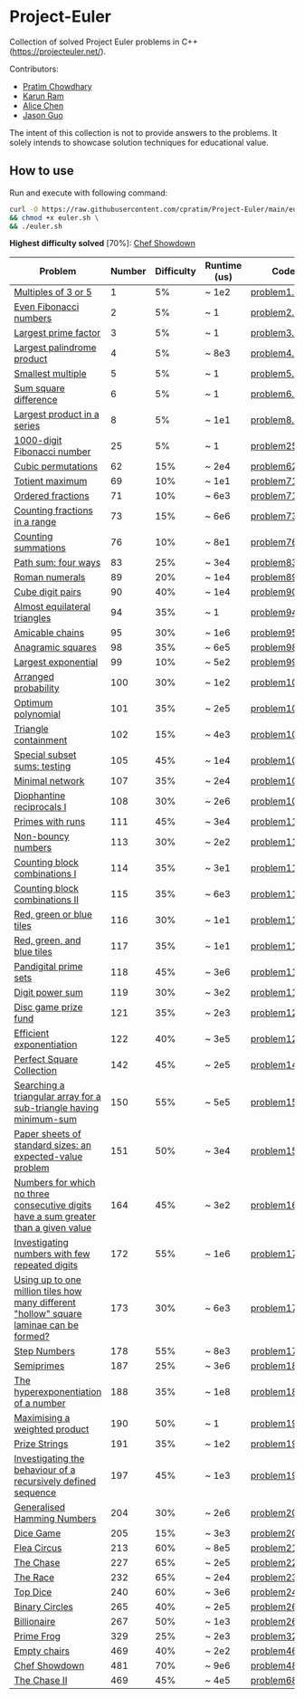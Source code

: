 # Project-Euler

Collection of solved Project Euler problems in C++ (https://projecteuler.net/).

Contributors:

- [Pratim Chowdhary](https://github.com/cpratim)
- [Karun Ram](https://github.com/KamiV2)
- [Alice Chen](https://github.com/azycn)
- [Jason Guo](https://github.com/echefcy)

The intent of this collection is not to provide answers to the problems. It solely intends to showcase solution techniques for educational value.

## How to use

Run and execute with following command:

```bash
curl -O https://raw.githubusercontent.com/cpratim/Project-Euler/main/euler.sh \
&& chmod +x euler.sh \
&& ./euler.sh
```

**Highest difficulty solved** \[70%\]: [Chef Showdown](https://projecteuler.net/problem=481)

| Problem                                                                                                    | Number | Difficulty | Runtime (us) | Code                                                                                     |
|------------------------------------------------------------------------------------------------------------|--------|------------|--------------|------------------------------------------------------------------------------------------|
| [Multiples of 3 or 5](https://projecteuler.net/problem=1)                                                  | 1      | 5%         | ~ 1e2        | [problem1.h](https://github.com/cpratim/Project-Euler/blob/main/problems/problem1.h)     |
| [Even Fibonacci numbers](https://projecteuler.net/problem=2)                                               | 2      | 5%         | ~ 1          | [problem2.h](https://github.com/cpratim/Project-Euler/blob/main/problems/problem2.h)     |
| [Largest prime factor](https://projecteuler.net/problem=3)                                                 | 3      | 5%         | ~ 1          | [problem3.h](https://github.com/cpratim/Project-Euler/blob/main/problems/problem3.h)     |
| [Largest palindrome product](https://projecteuler.net/problem=4)                                           | 4      | 5%         | ~ 8e3       | [problem4.h](https://github.com/cpratim/Project-Euler/blob/main/problems/problem4.h)     |
| [Smallest multiple](https://projecteuler.net/problem=5)                                                    | 5      | 5%         | ~ 1          | [problem5.h](https://github.com/cpratim/Project-Euler/blob/main/problems/problem5.h)     |
| [Sum square difference](https://projecteuler.net/problem=6)                                                | 6      | 5%         | ~ 1          | [problem6.h](https://github.com/cpratim/Project-Euler/blob/main/problems/problem6.h)     |
| [Largest product in a series](https://projecteuler.net/problem=8)                                          | 8      | 5%         | ~ 1e1         | [problem8.h](https://github.com/cpratim/Project-Euler/blob/main/problems/problem8.h)     |
| [1000-digit Fibonacci number](https://projecteuler.net/problem=25)                                         | 25     | 5%         | ~ 1          | [problem25.h](https://github.com/cpratim/Project-Euler/blob/main/problems/problem25.h)   |
| [Cubic permutations](https://projecteuler.net/problem=62)                                                  | 62     | 15%        | ~ 2e4      | [problem62.h](https://github.com/cpratim/Project-Euler/blob/main/problems/problem62.h)   |
| [Totient maximum](https://projecteuler.net/problem=69)                                                     | 69     | 10%        | ~ 1e1         | [problem71.h](https://github.com/cpratim/Project-Euler/blob/main/problems/problem69.h)   |
| [Ordered fractions](https://projecteuler.net/problem=71)                                                   | 71     | 10%        | ~ 6e3       | [problem71.h](https://github.com/cpratim/Project-Euler/blob/main/problems/problem71.h)   |
| [Counting fractions in a range](https://projecteuler.net/problem=73)                                       | 73     | 15%        | ~ 6e6       | [problem73.h](https://github.com/cpratim/Project-Euler/blob/main/problems/problem73.h)   |
| [Counting summations](https://projecteuler.net/problem=76)                                                 | 76     | 10%        | ~ 8e1         | [problem76.h](https://github.com/cpratim/Project-Euler/blob/main/problems/problem76.h)   |
| [Path sum: four ways](https://projecteuler.net/problem=83)                                                 | 83     | 25%        | ~ 3e4      | [problem83.h](https://github.com/cpratim/Project-Euler/blob/main/problems/problem83.h)   |
| [Roman numerals](https://projecteuler.net/problem=89)                                                      | 89     | 20%        | ~ 1e4      | [problem89.h](https://github.com/cpratim/Project-Euler/blob/main/problems/problem89.h)   |
| [Cube digit pairs](https://projecteuler.net/problem=90)                                                    | 90     | 40%        | ~ 1e4      | [problem90.h](https://github.com/cpratim/Project-Euler/blob/main/problems/problem90.h)   |
| [Almost equilateral triangles](https://projecteuler.net/problem=94)                                        | 94     | 35%        | ~ 1          | [problem94.h](https://github.com/cpratim/Project-Euler/blob/main/problems/problem94.h)   |
| [Amicable chains](https://projecteuler.net/problem=95)                                                     | 95     | 30%        | ~ 1e6       | [problem95.h](https://github.com/cpratim/Project-Euler/blob/main/problems/problem95.h)   |
| [Anagramic squares](https://projecteuler.net/problem=98)                                                   | 98     | 35%        | ~ 6e5     | [problem98.h](https://github.com/cpratim/Project-Euler/blob/main/problems/problem98.h)   |
| [Largest exponential](https://projecteuler.net/problem=99)                                                 | 99     | 10%        | ~ 5e2        | [problem99.h](https://github.com/cpratim/Project-Euler/blob/main/problems/problem99.h)   |
| [Arranged probability](https://projecteuler.net/problem=100)                                               | 100    | 30%        | ~ 1e2        | [problem101.h](https://github.com/cpratim/Project-Euler/blob/main/problems/problem100.h) |
| [Optimum polynomial](https://projecteuler.net/problem=101)                                                 | 101    | 35%        | ~ 2e5     | [problem101.py](https://github.com/cpratim/Project-Euler/blob/main/tests/problem101.py) |
| [Triangle containment](https://projecteuler.net/problem=102)                                               | 102    | 15%        | ~ 4e3       | [problem102.h](https://github.com/cpratim/Project-Euler/blob/main/problems/problem102.h) |
| [Special subset sums: testing](https://projecteuler.net/problem=105)                                       | 105    | 45%        | ~ 1e4      | [problem105.h](https://github.com/cpratim/Project-Euler/blob/main/problems/problem105.h) |
| [Minimal network](https://projecteuler.net/problem=107)                                                    | 107    | 35%        | ~ 2e4      | [problem107.h](https://github.com/cpratim/Project-Euler/blob/main/problems/problem107.h) |
| [Diophantine reciprocals I](https://projecteuler.net/problem=108)                                          | 108    | 30%        | ~ 2e6       | [problem108.h](https://github.com/cpratim/Project-Euler/blob/main/problems/problem108.h) |
| [Primes with runs](https://projecteuler.net/problem=111)                                                   | 111    | 45%        | ~ 3e4      | [problem111.h](https://github.com/cpratim/Project-Euler/blob/main/problems/problem111.h) |
| [Non-bouncy numbers](https://projecteuler.net/problem=113)                                                 | 113    | 30%        | ~ 2e2        | [problem113.h](https://github.com/cpratim/Project-Euler/blob/main/problems/problem113.h) |
| [Counting block combinations I](https://projecteuler.net/problem=114)                                      | 114    | 35%        | ~ 3e1         | [problem114.h](https://github.com/cpratim/Project-Euler/blob/main/problems/problem114.h) |
| [Counting block combinations II](https://projecteuler.net/problem=115)                                     | 115    | 35%        | ~ 6e3       | [problem115.h](https://github.com/cpratim/Project-Euler/blob/main/problems/problem115.h) |
| [Red, green or blue tiles](https://projecteuler.net/problem=116)                                           | 116    | 30%        | ~ 1e1         | [problem116.h](https://github.com/cpratim/Project-Euler/blob/main/problems/problem116.h) |
| [Red, green, and blue tiles](https://projecteuler.net/problem=117)                                         | 117    | 35%        | ~ 1e1         | [problem117.h](https://github.com/cpratim/Project-Euler/blob/main/problems/problem117.h) |
| [Pandigital prime sets](https://projecteuler.net/problem=118)                                              | 118    | 45%        | ~ 3e6       | [problem118.h](https://github.com/cpratim/Project-Euler/blob/main/problems/problem118.h) |
| [Digit power sum](https://projecteuler.net/problem=119)                                                    | 119    | 30%        | ~ 3e2        | [problem119.h](https://github.com/cpratim/Project-Euler/blob/main/problems/problem119.h) |
| [Disc game prize fund](https://projecteuler.net/problem=121)                                               | 121    | 35%        | ~ 2e3       | [problem121.h](https://github.com/cpratim/Project-Euler/blob/main/problems/problem121.h) |
| [Efficient exponentiation](https://projecteuler.net/problem=122)                                           | 122    | 40%        | ~ 3e5     | [problem122.h](https://github.com/cpratim/Project-Euler/blob/main/problems/problem122.h) |
| [Perfect Square Collection](https://projecteuler.net/problem=142)                                          | 142    | 45%        | ~ 2e5     | [problem142.h](https://github.com/cpratim/Project-Euler/blob/main/problems/problem142.h) |
| [Searching a triangular array for a sub-triangle having minimum-sum](https://projecteuler.net/problem=150) | 150    | 55%        | ~ 5e5     | [problem150.h](https://github.com/cpratim/Project-Euler/blob/main/problems/problem150.h) |
| [Paper sheets of standard sizes: an expected-value problem](https://projecteuler.net/problem=151)          | 151    | 50%        | ~ 3e4      | [problem151.h](https://github.com/cpratim/Project-Euler/blob/main/problems/problem151.h) |
| [Numbers for which no three consecutive digits have a sum greater than a given value](https://projecteuler.net/problem=164) | 164    | 45%        | ~ 3e2        | [problem164.h](https://github.com/cpratim/Project-Euler/blob/main/problems/problem164.h) |
| [Investigating numbers with few repeated digits](https://projecteuler.net/problem=172)                     | 172    | 55%        | ~ 1e6       | [problem172.h](https://github.com/cpratim/Project-Euler/blob/main/problems/problem172.h) |
| [Using up to one million tiles how many different "hollow" square laminae can be formed?](https://projecteuler.net/problem=173) | 173    | 30%        | ~ 6e3    | [problem173.h](https://github.com/cpratim/Project-Euler/blob/main/problems/problem173.h) |
| [Step Numbers](https://projecteuler.net/problem=178)                                                       | 178    | 55%        | ~ 8e3       | [problem178.h](https://github.com/cpratim/Project-Euler/blob/main/problems/problem178.h) |
| [Semiprimes](https://projecteuler.net/problem=187)                                                         | 187    | 25%        | ~ 3e6       | [problem187.h](https://github.com/cpratim/Project-Euler/blob/main/problems/problem187.h) |
| [The hyperexponentiation of a number](https://projecteuler.net/problem=188)                                | 188    | 35%        | ~ 1e8       | [problem188.h](https://github.com/cpratim/Project-Euler/blob/main/problems/problem188.h) |
| [Maximising a weighted product](https://projecteuler.net/problem=190)                                      | 190    | 50%        | ~ 1          | [problem190.h](https://github.com/cpratim/Project-Euler/blob/main/problems/problem190.h) |
| [Prize Strings](https://projecteuler.net/problem=191)                                                      | 191    | 35%        | ~ 1e2        | [problem191.h](https://github.com/cpratim/Project-Euler/blob/main/problems/problem191.h) |
| [Investigating the behaviour of a recursively defined sequence](https://projecteuler.net/problem=197)      | 197    | 45%        | ~ 1e3       | [problem197.h](https://github.com/cpratim/Project-Euler/blob/main/problems/problem197.h) |
| [Generalised Hamming Numbers](https://projecteuler.net/problem=204)                                        | 204    | 30%        | ~ 2e6       | [problem204.h](https://github.com/cpratim/Project-Euler/blob/main/problems/problem204.h) |
| [Dice Game](https://projecteuler.net/problem=205)                                                          | 205    | 15%        | ~ 3e3       | [problem205.h](https://github.com/cpratim/Project-Euler/blob/main/problems/problem205.h) |
| [Flea Circus](https://projecteuler.net/problem=213)                                                        | 213    | 60%        | ~ 8e5     | [problem213.h](https://github.com/cpratim/Project-Euler/blob/main/problems/problem213.h) |
| [The Chase](https://projecteuler.net/problem=227)                                                          | 227    | 65%        | ~ 2e5     | [problem227.py](https://github.com/cpratim/Project-Euler/blob/main/tests/problem227.py) |
| [The Race](https://projecteuler.net/problem=232)                                                           | 232    | 65%        | ~ 2e4      | [problem232.h](https://github.com/cpratim/Project-Euler/blob/main/problems/problem232.h) |
| [Top Dice](https://projecteuler.net/problem=240)                                                           | 240    | 60%        | ~ 3e6    | [problem240.h](https://github.com/cpratim/Project-Euler/blob/main/problems/problem240.h) |
| [Binary Circles](https://projecteuler.net/problem=265)                                                     | 265    | 40%        | ~ 2e5       | [problem265.h](https://github.com/cpratim/Project-Euler/blob/main/problems/problem265.h) |
| [Billionaire](https://projecteuler.net/problem=267)                                                        | 267    | 50%        | ~ 1e3       | [problem267.h](https://github.com/cpratim/Project-Euler/blob/main/problems/problem267.h) |
| [Prime Frog](https://projecteuler.net/problem=329)                                                         | 329    | 25%        | ~ 2e3       | [problem329.h](https://github.com/cpratim/Project-Euler/blob/main/problems/problem329.h) |
| [Empty chairs](https://projecteuler.net/problem=469)                                                       | 469    | 40%        | ~ 2e2        | [problem469.h](https://github.com/cpratim/Project-Euler/blob/main/problems/problem469.h) |
| [Chef Showdown](https://projecteuler.net/problem=481)                                                      | 481    | 70%        | ~ 9e6        | [problem481.py](https://github.com/cpratim/Project-Euler/blob/main/tests/problem481.py) |
| [The Chase II](https://projecteuler.net/problem=683)                                                       | 469    | 45%        | ~ 4e5        | [problem683.py](https://github.com/cpratim/Project-Euler/blob/main/tests/problem683.py) |
